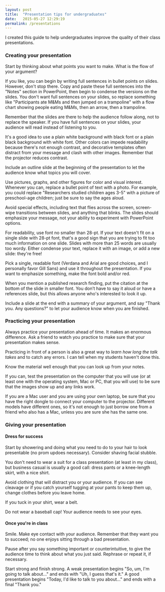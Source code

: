 ```yaml
---
layout: post
title:  "Presentation tips for undergraduates"
date:   2015-05-27 12:29:19
permalink: /presentations
---
```


I created this guide to help undergraduates improve the quality of their class presentations.  

### Creating your presentation

Start by thinking about what points you want to make.  What is the flow of your argument?

If you like, you can begin by writing full sentences in bullet points on slides.  However, don't stop there.  Copy and paste these full sentences into the "Notes" section in PowerPoint, then begin to condense the versions on the slides.  You don't want full sentences on your slides, so replace something like "Participants ate M&Ms and then jumped on a trampoline" with a flow chart showing people eating M&Ms, then an arrow, then a trampoline.

Remember that the slides are there to help the audience follow along, not to replace the speaker.  If you have full sentences on your slides, your audience will read instead of listening to you.

It's a good idea to use a plain white background with black font or a plain black background with white font.  Other colors can impede readability because there's not enough contrast, and decorative templates often distract from your message and clash with other images.  Remember that the projector reduces contrast.

Include an outline slide at the beginning of the presentation to let the audience know what topics you will cover.

Use pictures, graphs, and other figures for color and visual interest.  Whenever you can, replace a bullet point of text with a photo.  For example, you could replace "Researchers studied children ages 3-5" with a picture of preschool-age children; just be sure to say the ages aloud.

Avoid special effects, including text that flies across the screen, screen-wipe transitions between slides, and anything that blinks.  The slides should emphasize your message, not your ability to experiment with PowerPoint options.

For readability, use font no smaller than 28-pt.  If your text doesn't fit on a single slide with 28-pt font, that's a good sign that you are trying to fit too much information on one slide.  Slides with more than 25 words are usually too wordy.  Either condense your text, replace it with an image, or add a new slide: they're free!

Pick a single, readable font (Verdana and Arial are good choices, and I personally favor Gill Sans) and use it throughout the presentation.  If you want to emphasize something, make the font bold and/or red.

When you mention a published research finding, put the citation at the bottom of the slide in smaller font.   You don’t have to say it aloud or have a references slide, but this allows anyone who's interested to look it up.

Include a slide at the end with a summary of your argument, and say "Thank you.  Any questions?" to let your audience know when you are finished.

### Practicing your presentation

Always practice your presentation ahead of time.  It makes an enormous difference.  Ask a friend to watch you practice to make sure that your presentation makes sense.

Practicing in front of a person is also a great way to <i>learn how long the talk takes</i> and to catch any errors.  I can tell when my students haven't done this.

Know the material well enough that you can look up from your notes.

If you can, test the presentation on the computer that you will use (or at least one with the operating system, Mac or PC, that you will use) to be sure that the images show up and any links work.

If you are a Mac user and you are using your own laptop, be sure that you have the right dongle to connect your computer to the projector.  Different models have different ones, so it's not enough to just borrow one from a friend who also has a Mac, unless you are sure she has the same one.

### Giving your presentation

#### Dress for success

Start by showering and doing what you need to do to your hair to look presentable (no prom updoes necessary).  Consider shaving facial stubble.

You don't need to wear a suit for a class presentation (at least in my class), but business casual is usually a good call: dress pants or a knee-length skirt, with a nice shirt.

Avoid clothing that will distract you or your audience. If you can see cleavage or if you catch yourself tugging at your pants to keep them up, change clothes before you leave home.

If you tuck in your shirt, wear a belt.

Do not wear a baseball cap!  Your audience needs to see your eyes.

#### Once you're in class

Smile. Make eye contact with your audience.  Remember that they want you to succeed; no one enjoys sitting through a bad presentation.

Pause after you say something important or counterintuitive, to give the audience time to think about what you just said.  Rephrase or repeat it, if necessary.

Start strong and finish strong.  A weak presentation begins "So, um, I'm going to talk about..." and ends with "Uh, I guess that's it."  A good presentation begins "Today, I'd like to talk to you about..." and ends with a final "Thank you."
